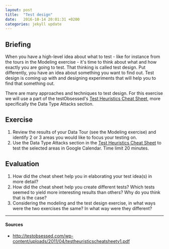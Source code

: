```yaml
---
layout: post
title:  "Test design"
date:   2016-10-14 20:01:31 +0200
categories: jekyll update
---
```


## Briefing
When you have a high-level idea about what to test - like for instance from the tours in the Modeling exercise - it's time to think about what and how exactly you are going to test. That thinking is called test design. Put differently, you have an idea about something you want to find out. Test design is coming up with and designing experiments that will help you to find that something out.

There are many approaches and techniques to test design. For this exercise we will use a part of the testObsessed's​ [Test Heuristics Cheat Sheet​](http://testobsessed.com/wp-content/uploads/2011/04/testheuristicscheatsheetv1.pdf), more specifically the Data Type Attacks section.

## Exercise
1. Review the results of your Data Tour (see the Modeling exercise) and identify 2 or 3
areas you would like to focus your testing on.
1. Use the Data Type Attacks section in the [Test Heuristics Cheat Sheet​](http://testobsessed.com/wp-content/uploads/2011/04/testheuristicscheatsheetv1.pdf)​ to test the
selected areas in Google Calendar. Time limit 20 minutes.

## Evaluation
1. How did the cheat sheet help you in elaborating your test idea(s) in more detail?
1. How did the cheat sheet help you create different tests? Which tests seemed to yield
more interesting results than others? Why do you think that is the case?
1. Considering the modeling and the test design exercise, in what ways were the two
exercises the same? In what way were they different?

---

#### Sources
- http://testobsessed.com/wp-content/uploads/2011/04/testheuristicscheatsheetv1.pdf
